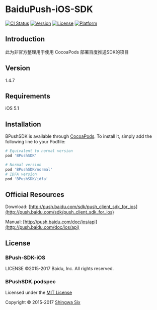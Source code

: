 # BaiduPush-iOS-SDK

[![CI Status](http://img.shields.io/travis/shingwasix/BaiduPush-iOS-SDK.svg?style=flat)](https://travis-ci.org/shingwasix/BaiduPush-iOS-SDK)
[![Version](https://img.shields.io/cocoapods/v/BPushSDK.svg?style=flat)](http://cocoapods.org/pods/BPushSDK)
[![License](https://img.shields.io/cocoapods/l/BPushSDK.svg?style=flat)](http://cocoapods.org/pods/BPushSDK)
[![Platform](https://img.shields.io/cocoapods/p/BPushSDK.svg?style=flat)](http://cocoapods.org/pods/BPushSDK)

## Introduction

此为非官方整理用于使用 CocoaPods 部署百度推送SDK的项目

## Version

1.4.7

## Requirements

iOS 5.1

## Installation

BPushSDK is available through [CocoaPods](http://cocoapods.org). To install
it, simply add the following line to your Podfile:

```ruby
# Equivalent to normal version
pod 'BPushSDK'

# Normal version
pod 'BPushSDK/normal'
# IDFA version
pod 'BPushSDK/idfa'
```

## Official Resources

Download: [http://push.baidu.com/sdk/push_client_sdk_for_ios](http://push.baidu.com/sdk/push_client_sdk_for_ios)

Manual: [http://push.baidu.com/doc/ios/api](http://push.baidu.com/doc/ios/api)

## License

### BPush-SDK-iOS

LICENSE ©2015-2017 Baidu, Inc. All rights reserved.

### BPushSDK.podspec

Licensed under the [MIT License]

Copyright &copy; 2015-2017 [Shingwa Six]

[CocoaPods]: http://cocoapods.org/
[MIT License]: http://creativecommons.org/licenses/MIT/
[Shingwa Six]: https://github.com/shingwasix